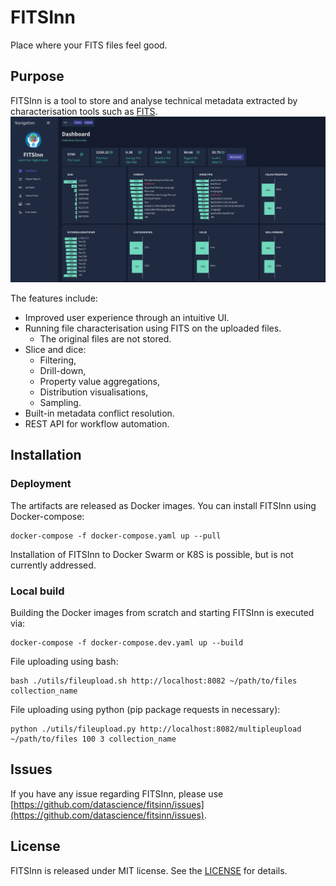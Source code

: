 # FITSInn
Place where your FITS files feel good.
## Purpose

FITSInn is a tool to store and analyse technical metadata extracted by characterisation tools such as [FITS](https://projects.iq.harvard.edu/fits/).
![img.png](docs/img.png)

The features include:
* Improved user experience through an intuitive UI.
* Running file characterisation using FITS on the uploaded files.
  * The original files are not stored.
* Slice and dice:
  * Filtering,
  * Drill-down,
  * Property value aggregations,
  * Distribution visualisations,
  * Sampling.
* Built-in metadata conflict resolution.
* REST API for workflow automation.


## Installation

### Deployment

The artifacts are released as Docker images. You can install FITSInn using Docker-compose:

```
docker-compose -f docker-compose.yaml up --pull
```

Installation of FITSInn to Docker Swarm or K8S is possible, but is not currently addressed. 


### Local build

Building the Docker images from scratch and starting FITSInn is executed via:
```
docker-compose -f docker-compose.dev.yaml up --build
```

File uploading using bash:
```
bash ./utils/fileupload.sh http://localhost:8082 ~/path/to/files collection_name
```

File uploading using python (pip package requests in necessary):
```
python ./utils/fileupload.py http://localhost:8082/multipleupload ~/path/to/files 100 3 collection_name
```

## Issues

If you have any issue regarding FITSInn, please use [https://github.com/datascience/fitsinn/issues](https://github.com/datascience/fitsinn/issues).

## License

FITSInn is released under MIT license. See the [LICENSE](LICENSE) for details.